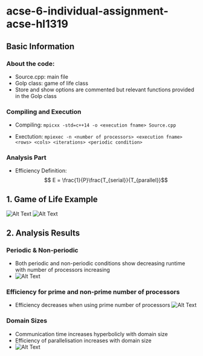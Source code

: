 # acse-6-individual-assignment-acse-hl1319

## Basic Information

### About the code: 
* Source.cpp: main file
* Golp class: game of life class
* Store and show options are commented but relevant functions provided in the Golp class

### Compiling and Execution
* Compiling:
```mpicxx -std=c++14 -o <execution fname> Source.cpp```

* Exectution: 
```mpiexec -n <number of processors> <execution fname> <rows> <cols> <iterations> <periodic condition>```

### Analysis Part
* Efficiency Definition: 
$$ E = \frac{1}{P}\frac{T_{serial}}{T_{parallel}}$$

## 1. Game of Life Example
![Alt Text](./post_processing/periodic_50x70_200.gif)
![Alt Text](./post_processing/non_periodic_50x70_200.gif)

## 2. Analysis Results


### Periodic & Non-periodic
* Both periodic and non-periodic conditions show decreasing runtime with number of processors increasing
* ![Alt Text](./analysis/Fig_2.png)

### Efficiency for prime and non-prime number of processors
* Efficiency decreases when using prime number of processors
![Alt Text](./analysis/Fig_4.png)


### Domain Sizes
* Communication time increases hyperbolicly with domain size
* Efficiency of parallelisation increases with domain size
* ![Alt Text](./analysis/Fig_5.png)




